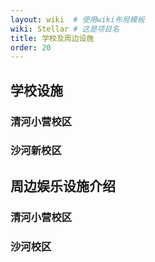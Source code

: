 ```yaml
---
layout: wiki  # 使用wiki布局模板
wiki: Stellar # 这是项目名
title: 学校及周边设施
order: 20
---
```


## 学校设施
### 清河小营校区
### 沙河新校区

## 周边娱乐设施介绍
### 清河小营校区
### 沙河校区

